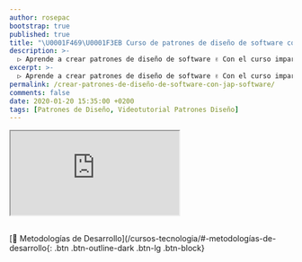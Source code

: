 ```yaml
---
author: rosepac
bootstrap: true
published: true
title: "\U0001F469‍\U0001F3EB Curso de patrones de diseño de software con Jap Software"
description: >-
  ▷ Aprende a crear patrones de diseño de software ✌️ Con el curso impartido por Jap Software
excerpt: >-
  ▷ Aprende a crear patrones de diseño de software ✌️ Con el curso impartido por Jap Software
permalink: /crear-patrones-de-diseño-de-software-con-jap-software/
comments: false
date: 2020-01-20 15:35:00 +0200
tags: [Patrones de Diseño, Videotutorial Patrones Diseño]
---
```


<div class="embed-responsive embed-responsive-16by9">
  <iframe class="embed-responsive-item" src="https://www.youtube-nocookie.com/embed/videoseries?list=PLLJJqiFt6VPpA89SoyzugbTc2qw7ow9Zy" allowfullscreen></iframe>
</div><br/>

[💼 Metodologías de Desarrollo](/cursos-tecnologia/#-metodologías-de-desarrollo{: .btn .btn-outline-dark .btn-lg .btn-block}
